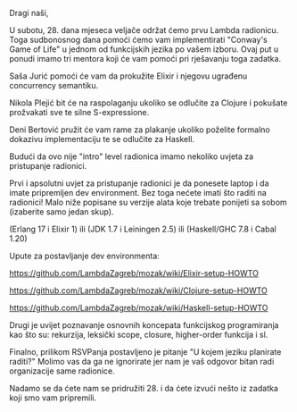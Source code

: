 Dragi naši,

U subotu, 28. dana mjeseca veljače održat ćemo prvu Lambda radionicu. Toga sudbonosnog dana pomoći ćemo vam implementirati "Conway's Game of Life" u jednom od funkcijskih jezika po vašem izboru. Ovaj put u ponudi imamo tri mentora koji će vam pomoći pri rješavanju toga zadatka.

Saša Jurić pomoći će vam da prokužite Elixir i njegovu ugrađenu concurrency semantiku.

Nikola Plejić bit će na raspolaganju ukoliko se odlučite za Clojure i pokušate prožvakati sve te silne S-expressione.

Deni Bertović pružit će vam rame za plakanje ukoliko poželite formalno dokazivu implementaciju te se odlučite za Haskell.

Budući da ovo nije "intro" level radionica imamo nekoliko uvjeta za pristupanje radionici.

Prvi i apsolutni uvjet za pristupanje radionici je da ponesete laptop i da imate pripremljen dev environment. Bez toga nećete imati što raditi na radionici! Malo niže popisane su verzije alata koje trebate ponijeti sa sobom (izaberite samo jedan skup).

(Erlang 17 i Elixir 1) ili (JDK 1.7 i Leiningen 2.5) ili (Haskell/GHC 7.8 i Cabal 1.20)

Upute za postavljanje dev environmenta:

https://github.com/LambdaZagreb/mozak/wiki/Elixir-setup-HOWTO

https://github.com/LambdaZagreb/mozak/wiki/Clojure-setup-HOWTO

https://github.com/LambdaZagreb/mozak/wiki/Haskell-setup-HOWTO

Drugi je uvijet poznavanje osnovnih koncepata funkcijskog programiranja kao što su: rekurzija, leksički scope, closure, higher-order funkcija i sl.

Finalno, prilikom RSVPanja postavljeno je pitanje "U kojem jeziku planirate raditi?" Molimo vas da ga ne ignorirate jer nam je vaš odgovor bitan radi organizacije same radionice.

Nadamo se da ćete nam se pridružiti 28. i da ćete izvući nešto iz zadatka koji smo vam pripremili.

